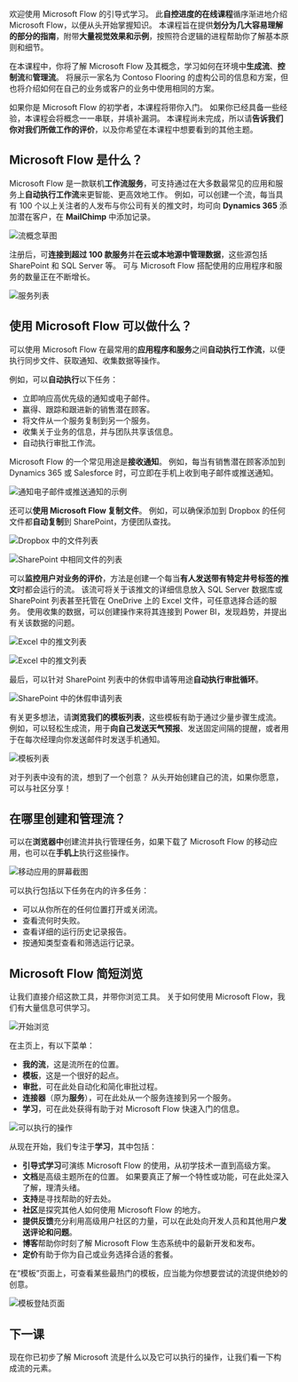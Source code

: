 欢迎使用 Microsoft Flow 的引导式学习。 此**自控进度的在线课程**循序渐进地介绍 Microsoft Flow，以便从头开始掌握知识。 本课程旨在提供**划分为几大容易理解的部分的指南**，附带**大量视觉效果和示例**，按照符合逻辑的进程帮助你了解基本原则和细节。

在本课程中，你将了解 Microsoft Flow 及其概念，学习如何在环境中**生成流**、**控制流**和**管理流**。 将展示一家名为 Contoso Flooring 的虚构公司的信息和方案，但也将介绍如何在自己的业务或客户的业务中使用相同的方案。

如果你是 Microsoft Flow 的初学者，本课程将带你入门。 如果你已经具备一些经验，本课程会将概念一一串联，并填补漏洞。 本课程尚未完成，所以请**告诉我们你对我们所做工作的评价**，以及你希望在本课程中想要看到的其他主题。

## <a name="what-is-microsoft-flow"></a>Microsoft Flow 是什么？
Microsoft Flow 是一款联机**工作流服务**，可支持通过在大多数最常见的应用和服务上**自动执行工作流**来更智能、更高效地工作。 例如，可以创建一个流，每当具有 100 个以上关注者的人发布与你公司有关的推文时，均可向 **Dynamics 365** 添加潜在客户，在 **MailChimp** 中添加记录。

![流概念草图](./media/learning-introduce-flow/conceptual.png)

注册后，可**连接到超过 100 款服务**并**在云或本地源中管理数据**，这些源包括 SharePoint 和 SQL Server 等。 可与 Microsoft Flow 搭配使用的应用程序和服务的数量正在不断增长。

![服务列表](./media/learning-introduce-flow/services.png)

## <a name="what-can-you-do-with-microsoft-flow"></a>使用 Microsoft Flow 可以做什么？
可以使用 Microsoft Flow 在最常用的**应用程序和服务**之间**自动执行工作流**，以便执行同步文件、获取通知、收集数据等操作。 

例如，可以**自动执行**以下任务：

* 立即响应高优先级的通知或电子邮件。
* 赢得、跟踪和跟进新的销售潜在顾客。
* 将文件从一个服务复制到另一个服务。
* 收集关于业务的信息，并与团队共享该信息。
* 自动执行审批工作流。

Microsoft Flow 的一个常见用途是**接收通知**。 例如，每当有销售潜在顾客添加到 Dynamics 365 或 Salesforce 时，可立即在手机上收到电子邮件或推送通知。

![通知电子邮件或推送通知的示例](./media/learning-introduce-flow/sales-lead.png)

还可以**使用 Microsoft Flow 复制文件**。 例如，可以确保添加到 Dropbox 的任何文件都**自动复制**到 SharePoint，方便团队查找。

![Dropbox 中的文件列表](./media/learning-introduce-flow/dropbox-files.png) 

![SharePoint 中相同文件的列表](./media/learning-introduce-flow/sharepoint-files.png) 

可以**监控用户对业务的评价**，方法是创建一个每当**有人发送带有特定井号标签的推文**时都会运行的流。 该流可将关于该推文的详细信息放入 SQL Server 数据库或 SharePoint 列表甚至托管在 OneDrive 上的 Excel 文件，可任意选择合适的服务。 使用收集的数据，可以创建操作来将其连接到 Power BI，发现趋势，并提出有关该数据的问题。

![Excel 中的推文列表](./media/learning-introduce-flow/tweets-to-excel.png)

![Excel 中的推文列表](./media/learning-introduce-flow/excel-tweets.png)

最后，可以针对 SharePoint 列表中的休假申请等用途**自动执行审批循环**。

![SharePoint 中的休假申请列表](./media/learning-introduce-flow/vacation-requests.png)

有关更多想法，请**浏览我们的模板列表**，这些模板有助于通过少量步骤生成流。 例如，可以轻松生成流，用于**向自己发送天气预报**、发送固定间隔的提醒，或者用于在每次经理向你发送邮件时发送手机通知。

![模板列表](./media/learning-introduce-flow/templates-you-might-use.png)

对于列表中没有的流，想到了一个创意？ 从头开始创建自己的流，如果你愿意，可以与社区分享！

## <a name="where-can-i-create-and-administer-a-flow"></a>在哪里创建和管理流？
可以在**浏览器中**创建流并执行管理任务，如果下载了 Microsoft Flow 的移动应用，也可以在**手机上**执行这些操作。

![移动应用的屏幕截图](./media/learning-introduce-flow/screen-mobile-app.png)  

可以执行包括以下任务在内的许多任务：

* 可以从你所在的任何位置打开或关闭流。
* 查看流何时失败。
* 查看详细的运行历史记录报告。
* 按通知类型查看和筛选运行记录。

## <a name="a-brief-tour-of-microsoft-flow"></a>Microsoft Flow 简短浏览
让我们直接介绍这款工具，并带你浏览工具。 关于如何使用 Microsoft Flow，我们有大量信息可供学习。

![开始浏览](./media/learning-introduce-flow/start-of-tour.png)

在主页上，有以下菜单：

* **我的流**，这是流所在的位置。
* **模板**，这是一个很好的起点。
* **审批**，可在此处自动化和简化审批过程。
* **连接器**（原为**服务**），可在此处从一个服务连接到另一个服务。
* **学习**，可在此处获得有助于对 Microsoft Flow 快速入门的信息。

![可以执行的操作](./media/learning-introduce-flow/what-you-can-do.png)

从现在开始，我们专注于**学习**，其中包括：

* **引导式学习**可演练 Microsoft Flow 的使用，从初学技术一直到高级方案。
* **文档**是高级主题所在的位置。 如果要真正了解一个特性或功能，可在此处深入了解，理清头绪。
* **支持**是寻找帮助的好去处。
* **社区**是探究其他人如何使用 Microsoft Flow 的地方。
* **提供反馈**充分利用高级用户社区的力量，可以在此处向开发人员和其他用户**发送评论和问题**。
* **博客**帮助你时刻了解 Microsoft Flow 生态系统中的最新开发和发布。
* **定价**有助于你为自己或业务选择合适的套餐。

在“模板”页面上，可查看某些最热门的模板，应当能为你想要尝试的流提供绝妙的创意。

![模板登陆页面](./media/learning-introduce-flow/template-page.png)

## <a name="next-lesson"></a>下一课
现在你已初步了解 Microsoft 流是什么以及它可以执行的操作，让我们看一下构成流的元素。

